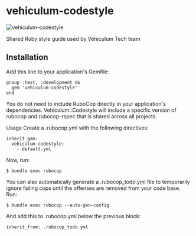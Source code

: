 # vehiculum-codestyle

![vehiculum-codestyle](https://github.com/vehiculum-berlin/vehiculum-codestyle/workflows/vehiculum-codestyle/badge.svg?branch=master)

Shared Ruby style guide used by Vehiculum Tech team

## Installation
Add this line to your application's Gemfile:

```
group :test, :development do
  gem 'vehiculum-codestyle'
end
```

You do not need to include RuboCop directly in your application's dependencies. Vehiculum::Codestyle will include a specific version of rubocop and rubocop-rspec that is shared across all projects.

Usage
Create a .rubocop.yml with the following directives:

```
inherit_gem:
  vehiculum-codestyle:
    - default.yml
```

Now, run:

```
$ bundle exec rubocop
```

You can also automatically generate a .rubocop_todo.yml file to temporarily ignore failing cops until the offenses are removed from your code base. Run:

```
$ bundle exec rubocop --auto-gen-config
```

And add this to .rubocop.yml below the previous block:

```
inherit_from: .rubocop_todo.yml
```
